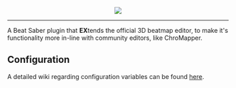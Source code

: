 <p align="center"><img src="https://github.com/kaitlyndotmoe/EditorEX/blob/redux/Assets/EditorEX-Logo.png?raw=true"></p>

---

A Beat Saber plugin that **EX**tends the official 3D beatmap editor, to make it's functionality more in-line with community editors, like ChroMapper.

## Configuration
A detailed wiki regarding configuration variables can be found [here](https://github.com/ItsKaitlyn03/EditorEX/wiki/Configuration).
